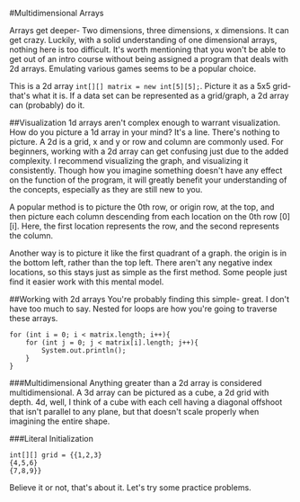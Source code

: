 #Multidimensional Arrays

Arrays get deeper- Two dimensions, three dimensions, x dimensions. It can get crazy. Luckily, with a solid understanding of one dimensional arrays, nothing here is too difficult. It's worth mentioning that you won't be able to get out of an intro course without being assigned a program that deals with 2d arrays. Emulating various games seems to be a popular choice.

This is a 2d array `int[][] matrix = new int[5][5];`. Picture it as a 5x5 grid- that's what it is. If a data set can be represented as a grid/graph, a 2d array can (probably) do it.

##Visualization
1d arrays aren't complex enough to warrant visualization. How do you picture a 1d array in your mind? It's a line. There's nothing to picture. A 2d is a grid, x and y or row and column are commonly used. For beginners, working with a 2d array can get confusing just due to the added complexity. I recommend visualizing the graph, and visualizing it consistently. Though how you imagine something doesn't have any effect on the function of the program, it will greatly benefit your understanding of the concepts, especially as they are still new to you.

A popular method is to picture the 0th row, or origin row, at the top, and then picture each column descending from each location on the 0th row [0][i]. Here, the first location represents the row, and the second represents the column.

Another way is to picture it like the first quadrant of a graph. the origin is in the bottom left, rather than the top left. There aren't any negative index locations, so this stays just as simple as the first method. Some people just find it easier work with this mental model.

##Working with 2d arrays
You're probably finding this simple- great. I don't have too much to say. Nested for loops are how you're going to traverse these arrays.
```
for (int i = 0; i < matrix.length; i++){
	for (int j = 0; j < matrix[i].length; j++){
		System.out.println();
	}
}
```
###Multidimensional
Anything greater than a 2d array is considered multidimensional. A 3d array can be pictured as a cube, a 2d grid with depth. 4d, well, I think of a cube with each cell having a diagonal offshoot that isn't parallel to any plane, but that doesn't scale properly when imagining the entire shape. 

###Literal Initialization
```
int[][] grid = {{1,2,3}
{4,5,6}
{7,8,9}}
```

Believe it or not, that's about it. Let's try some practice problems.